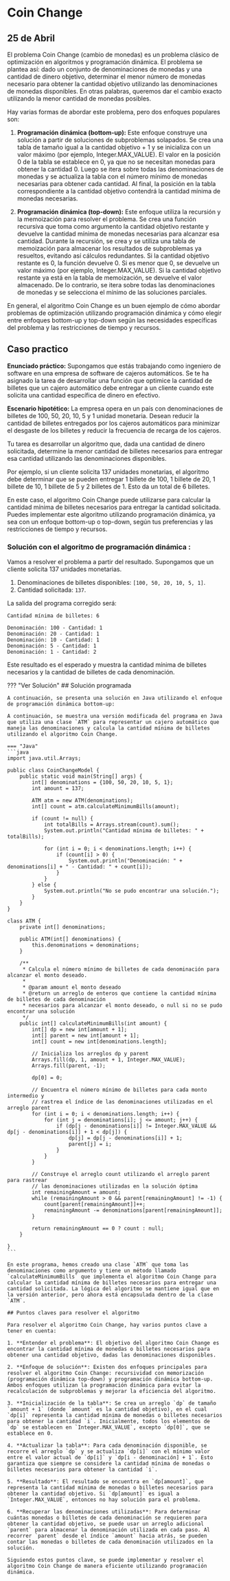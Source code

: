 # Coin Change
## 25 de Abril

El problema Coin Change (cambio de monedas) es un problema clásico de optimización en algoritmos y programación dinámica. El problema se plantea así: dado un conjunto de denominaciones de monedas y una cantidad de dinero objetivo, determinar el menor número de monedas necesario para obtener la cantidad objetivo utilizando las denominaciones de monedas disponibles. En otras palabras, queremos dar el cambio exacto utilizando la menor cantidad de monedas posibles.

Hay varias formas de abordar este problema, pero dos enfoques populares son:

1. **Programación dinámica (bottom-up):** Este enfoque construye una solución a partir de soluciones de subproblemas solapados. Se crea una tabla de tamaño igual a la cantidad objetivo + 1 y se inicializa con un valor máximo (por ejemplo, Integer.MAX_VALUE). El valor en la posición 0 de la tabla se establece en 0, ya que no se necesitan monedas para obtener la cantidad 0. Luego se itera sobre todas las denominaciones de monedas y se actualiza la tabla con el número mínimo de monedas necesarias para obtener cada cantidad. Al final, la posición en la tabla correspondiente a la cantidad objetivo contendrá la cantidad mínima de monedas necesarias.

2. **Programación dinámica (top-down):** Este enfoque utiliza la recursión y la memoización para resolver el problema. Se crea una función recursiva que toma como argumento la cantidad objetivo restante y devuelve la cantidad mínima de monedas necesarias para alcanzar esa cantidad. Durante la recursión, se crea y se utiliza una tabla de memoización para almacenar los resultados de subproblemas ya resueltos, evitando así cálculos redundantes. Si la cantidad objetivo restante es 0, la función devuelve 0. Si es menor que 0, se devuelve un valor máximo (por ejemplo, Integer.MAX_VALUE). Si la cantidad objetivo restante ya está en la tabla de memoización, se devuelve el valor almacenado. De lo contrario, se itera sobre todas las denominaciones de monedas y se selecciona el mínimo de las soluciones parciales.

En general, el algoritmo Coin Change es un buen ejemplo de cómo abordar problemas de optimización utilizando programación dinámica y cómo elegir entre enfoques bottom-up y top-down según las necesidades específicas del problema y las restricciones de tiempo y recursos.

## Caso practico 

**Enunciado práctico:** Supongamos que estás trabajando como ingeniero de software en una empresa de software de cajeros automáticos. Se te ha asignado la tarea de desarrollar una función que optimice la cantidad de billetes que un cajero automático debe entregar a un cliente cuando este solicita una cantidad específica de dinero en efectivo.

**Escenario hipotético:** La empresa opera en un país con denominaciones de billetes de 100, 50, 20, 10, 5 y 1 unidad monetaria. Desean reducir la cantidad de billetes entregados por los cajeros automáticos para minimizar el desgaste de los billetes y reducir la frecuencia de recarga de los cajeros.

Tu tarea es desarrollar un algoritmo que, dada una cantidad de dinero solicitada, determine la menor cantidad de billetes necesarios para entregar esa cantidad utilizando las denominaciones disponibles.

Por ejemplo, si un cliente solicita 137 unidades monetarias, el algoritmo debe determinar que se pueden entregar 1 billete de 100, 1 billete de 20, 1 billete de 10, 1 billete de 5 y 2 billetes de 1. Esto da un total de 6 billetes.

En este caso, el algoritmo Coin Change puede utilizarse para calcular la cantidad mínima de billetes necesarios para entregar la cantidad solicitada. Puedes implementar este algoritmo utilizando programación dinámica, ya sea con un enfoque bottom-up o top-down, según tus preferencias y las restricciones de tiempo y recursos.

### Solución con el algoritmo de programación dinámica :
Vamos a resolver el problema a partir del resultado. Supongamos que un cliente solicita 137 unidades monetarias.

1. Denominaciones de billetes disponibles: `[100, 50, 20, 10, 5, 1]`.
2. Cantidad solicitada: `137`.

La salida del programa corregido será:

```
Cantidad mínima de billetes: 6

Denominación: 100 - Cantidad: 1
Denominación: 20 - Cantidad: 1
Denominación: 10 - Cantidad: 1
Denominación: 5 - Cantidad: 1
Denominación: 1 - Cantidad: 2
```

Este resultado es el esperado y muestra la cantidad mínima de billetes necesarios y la cantidad de billetes de cada denominación.

??? "Ver Solución" 
    ## Solución programada

    A continuación, se presenta una solución en Java utilizando el enfoque de programación dinámica bottom-up:

    A continuación, se muestra una versión modificada del programa en Java que utiliza una clase `ATM` para representar un cajero automático que maneja las denominaciones y calcula la cantidad mínima de billetes utilizando el algoritmo Coin Change.

    === "Java"
    ```java
    import java.util.Arrays;

    public class CoinChangeModel {
        public static void main(String[] args) {
            int[] denominations = {100, 50, 20, 10, 5, 1};
            int amount = 137;

            ATM atm = new ATM(denominations);
            int[] count = atm.calculateMinimumBills(amount);

            if (count != null) {
                int totalBills = Arrays.stream(count).sum();
                System.out.println("Cantidad mínima de billetes: " + totalBills);

                for (int i = 0; i < denominations.length; i++) {
                    if (count[i] > 0) {
                        System.out.println("Denominación: " + denominations[i] + " - Cantidad: " + count[i]);
                    }
                }
            } else {
                System.out.println("No se pudo encontrar una solución.");
            }
        }
    }

    class ATM {
        private int[] denominations;

        public ATM(int[] denominations) {
            this.denominations = denominations;
        }

        /**
         * Calcula el número mínimo de billetes de cada denominación para alcanzar el monto deseado.
         *
         * @param amount el monto deseado
         * @return un arreglo de enteros que contiene la cantidad mínima de billetes de cada denominación
         * necesarios para alcanzar el monto deseado, o null si no se pudo encontrar una solución
         */
        public int[] calculateMinimumBills(int amount) {
            int[] dp = new int[amount + 1];
            int[] parent = new int[amount + 1];
            int[] count = new int[denominations.length];

            // Inicializa los arreglos dp y parent
            Arrays.fill(dp, 1, amount + 1, Integer.MAX_VALUE);
            Arrays.fill(parent, -1);

            dp[0] = 0;

            // Encuentra el número mínimo de billetes para cada monto intermedio y
            // rastrea el índice de las denominaciones utilizadas en el arreglo parent
            for (int i = 0; i < denominations.length; i++) {
                for (int j = denominations[i]; j <= amount; j++) {
                    if (dp[j - denominations[i]] != Integer.MAX_VALUE && dp[j - denominations[i]] + 1 < dp[j]) {
                        dp[j] = dp[j - denominations[i]] + 1;
                        parent[j] = i;
                    }
                }
            }

            // Construye el arreglo count utilizando el arreglo parent para rastrear
            // las denominaciones utilizadas en la solución óptima
            int remainingAmount = amount;
            while (remainingAmount > 0 && parent[remainingAmount] != -1) {
                count[parent[remainingAmount]]++;
                remainingAmount -= denominations[parent[remainingAmount]];
            }

            return remainingAmount == 0 ? count : null;
        }

    }
    ```

    En este programa, hemos creado una clase `ATM` que toma las denominaciones como argumento y tiene un método llamado `calculateMinimumBills` que implementa el algoritmo Coin Change para calcular la cantidad mínima de billetes necesarios para entregar una cantidad solicitada. La lógica del algoritmo se mantiene igual que en la versión anterior, pero ahora está encapsulada dentro de la clase `ATM`.

    ## Puntos claves para resolver el algoritmo

    Para resolver el algoritmo Coin Change, hay varios puntos clave a tener en cuenta:

    1. **Entender el problema**: El objetivo del algoritmo Coin Change es encontrar la cantidad mínima de monedas o billetes necesarios para obtener una cantidad objetivo, dadas las denominaciones disponibles. 

    2. **Enfoque de solución**: Existen dos enfoques principales para resolver el algoritmo Coin Change: recursividad con memorización (programación dinámica top-down) y programación dinámica bottom-up. Ambos enfoques utilizan la programación dinámica para evitar la recalculación de subproblemas y mejorar la eficiencia del algoritmo.

    3. **Inicialización de la tabla**: Se crea un arreglo `dp` de tamaño `amount + 1` (donde `amount` es la cantidad objetivo), en el cual `dp[i]` representa la cantidad mínima de monedas o billetes necesarios para obtener la cantidad `i`. Inicialmente, todos los elementos de `dp` se establecen en `Integer.MAX_VALUE`, excepto `dp[0]`, que se establece en 0.

    4. **Actualizar la tabla**: Para cada denominación disponible, se recorre el arreglo `dp` y se actualiza `dp[i]` con el mínimo valor entre el valor actual de `dp[i]` y `dp[i - denominación] + 1`. Esto garantiza que siempre se considere la cantidad mínima de monedas o billetes necesarios para obtener la cantidad `i`.

    5. **Resultado**: El resultado se encuentra en `dp[amount]`, que representa la cantidad mínima de monedas o billetes necesarios para obtener la cantidad objetivo. Si `dp[amount]` es igual a `Integer.MAX_VALUE`, entonces no hay solución para el problema.

    6. **Recuperar las denominaciones utilizadas**: Para determinar cuántas monedas o billetes de cada denominación se requieren para obtener la cantidad objetivo, se puede usar un arreglo adicional `parent` para almacenar la denominación utilizada en cada paso. Al recorrer `parent` desde el índice `amount` hacia atrás, se pueden contar las monedas o billetes de cada denominación utilizados en la solución.

    Siguiendo estos puntos clave, se puede implementar y resolver el algoritmo Coin Change de manera eficiente utilizando programación dinámica.




